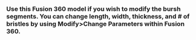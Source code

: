 ### Use this Fusion 360 model if you wish to modify the bursh segments. You can change length, width, thickness, and # of bristles by using Modify>Change Parameters within Fusion 360. 
